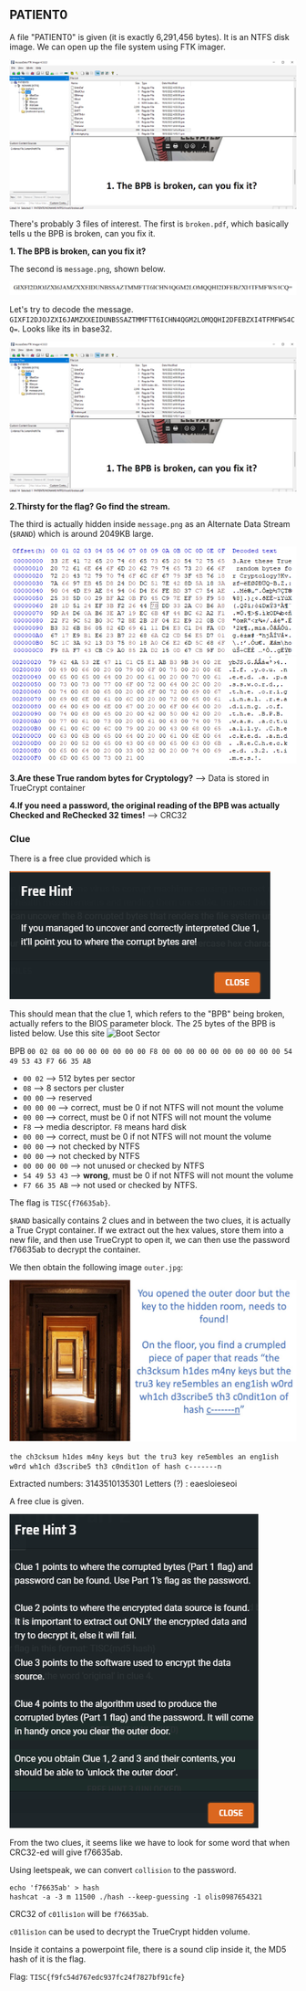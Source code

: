 ## PATIENT0
A file "PATIENT0" is given (it is exactly 6,291,456 bytes). It is an NTFS disk image. We can open up the file system using FTK imager.

![Challenge 3_1](./Challenge3_1.png)

There's probably 3 files of interest. The first is `broken.pdf`, which basically tells u the BPB is broken, can you fix it.

**1. The BPB is broken, can you fix it?**

The second is `message.png`, shown below. 

![message](./message.png)

Let's try to decode the message. `GIXFI2DJOJZXI6JAMZXXEIDUNBSSAZTMMFTT6ICHN4QGM2LOMQQHI2DFEBZXI4TFMFWS4CQ=`. Looks like its in base32.

![Challenge 3_1_1](./Challenge3_1.png)

**2.Thirsty for the flag? Go find the stream.**

The third is actually hidden inside `message.png` as an Alternate Data Stream (`$RAND`) which is around 2049KB large. 

![Challenge3_2](./Challenge3_2.png)
![Challenge3_3](./Challenge3_3.png)

**3.Are these True random bytes for Cryptology?** --> Data is stored in TrueCrypt container

**4.If you need a password, the original reading of the BPB was actually Checked and ReChecked 32 times!** --> CRC32

### Clue
There is a free clue provided which is 

![Challenge 3_4](Challenge3_4.png)

This should mean that the clue 1, which refers to the "BPB" being broken, actually refers to the BIOS parameter block. The 25 bytes of the BPB is listed below. Use this site ![Boot Sector](https://www.datarecoveryunion.com/tag/ntfs-boot-sector/)

BPB `00 02 08 00 00 00 00 00 00 00 F8 00 00 00 00 00 00 00 00 00 00 54 49 53 43 F7 66 35 AB`                                                  
* `00 02` --> 512 bytes per sector 
* `08` --> 8 sectors per cluster
* `00 00` --> reserved
* `00 00 00` --> correct, must be 0 if not NTFS will not mount the volume 
* `00 00` --> correct, must be 0 if not NTFS will not mount the volume 
* `F8` --> media descriptor. `F8` means hard disk
* `00 00` --> correct, must be 0 if not NTFS will not mount the volume
* `00 00` --> not checked by NTFS
* `00 00` --> not checked by NTFS
* `00 00 00 00` --> not unused or checked by NTFS
* `54 49 53 43` --> **wrong**, must be 0 if not NTFS will not mount the volume
* `F7 66 35 AB` --> not used or checked by NTFS.

The flag is `TISC{f76635ab}`.

`$RAND` basically contains 2 clues and in between the two clues, it is actually a True Crypt container. If we extract out the hex values, store them into a new file, and then use TrueCrypt to open it, we can then use the password f76635ab to decrypt the container.

We then obtain the following image `outer.jpg`:

![Challenge3_5](./Challenge3_5.jpg)

`the ch3cksum h1des m4ny keys but the tru3 key re5embles an eng1ish w0rd wh1ch d3scribe5 th3 c0ndit1on of hash c-------n`

Extracted numbers: 3143510135301
Letters (?) : eaesloieseoi

A free clue is given.

![Challenge3_6](./Challenge3_6.png)

From the two clues, it seems like we have to look for some word that when CRC32-ed will give f76635ab.

Using leetspeak, we can convert `collision` to the password. 

```
echo 'f76635ab' > hash
hashcat -a -3 m 11500 ./hash --keep-guessing -1 olis0987654321
```

CRC32 of `c01lis1on` will be `f76635ab`.

`c01lis1on` can be used to decrypt the TrueCrypt hidden volume. 

Inside it contains a powerpoint file, there is a sound clip inside it, the MD5 hash of it is the flag. 

Flag: `TISC{f9fc54d767edc937fc24f7827bf91cfe}`